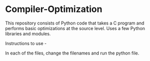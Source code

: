 # Compiler-Optimization
This repository consists of Python code that takes a C program and performs basic optimizations at the source level. Uses a few Python libraries and modules.

Instructions to use -

In each of the files, change the filenames and run the python file.
